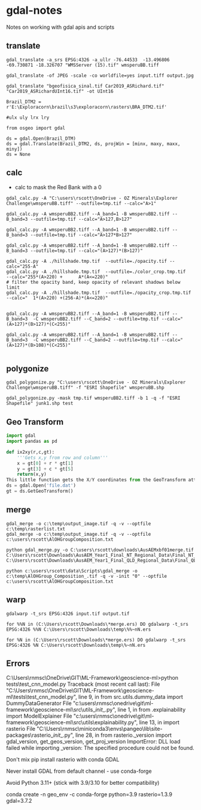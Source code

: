 # gdal-notes
Notes on working with gdal apis and scripts

## translate
```
gdal_translate -a_srs EPSG:4326 -a_ullr -76.44533  -13.496806 -69.730871 -18.326707 "WMSServer (15).tif" wmsperuBB.tiff

gdal_translate -of JPEG -scale -co worldfile=yes input.tiff output.jpg	

gdal_translate "bgeofisica_sinal.tif Car2019_ASRichard.tif" "Car2019_ASRichardUInt16.tif" -ot UInt16

Brazil_DTM2 = r'E:\Exploracorn\brazil\s3\exploracorn\rasters\BRA_DTM2.tif'

#ulx uly lrx lry

from osgeo import gdal

ds = gdal.Open(Brazil_DTM)
ds = gdal.Translate(Brazil_DTM2, ds, projWin = [minx, maxy, maxx, miny])
ds = None

```

## calc
- calc to mask the Red Bank with a 0
```
gdal_calc.py -A "C:\users\rscott\OneDrive - OZ Minerals\Explorer Challenge\wmsperuBB.tiff" --outfile=tmp.tif --calc="A>1"  

gdal_calc.py -A wmsperuBB2.tiff --A_band=1 -B wmsperuBB2.tiff --B_band=3 --outfile=tmp.tif --calc="A>127,B>127"

gdal_calc.py -A wmsperuBB2.tiff --A_band=1 -B wmsperuBB2.tiff --B_band=3 --outfile=tmp.tif --calc="A>127*B>127"

gdal_calc.py -A wmsperuBB2.tiff --A_band=1 -B wmsperuBB2.tiff --B_band=3 --outfile=tmp.tif --calc="(A>127)*(B>127)"

gdal_calc.py -A ./hillshade.tmp.tif  --outfile=./opacity.tif --calc="255-A"
gdal_calc.py -A ./hillshade.tmp.tif  --outfile=./color_crop.tmp.tif   --calc="255*(A>220) +      A*(A<=220)"
# filter the opacity band, keep opacity of relevant shadows below limit
gdal_calc.py -A ./hillshade.tmp.tif  --outfile=./opacity_crop.tmp.tif  --calc="  1*(A>220) +(256-A)*(A<=220)"
	
	
gdal_calc.py -A wmsperuBB2.tiff --A_band=1 -B wmsperuBB2.tiff --B_band=3  -C wmsperuBB2.tiff --C_band=2 --outfile=tmp.tif --calc="(A>127)*(B>127)*(C<255)"

gdal_calc.py -A wmsperuBB2.tiff --A_band=1 -B wmsperuBB2.tiff --B_band=3  -C wmsperuBB2.tiff --C_band=2 --outfile=tmp.tif --calc="(A>127)*(B>108)*(C<255)"


```

## polygonize
```
gdal_polygonize.py "C:\users\rscott\OneDrive - OZ Minerals\Explorer Challenge\wmsperuBB.tiff" -f "ESRI Shapefile" wmsperuBB.shp

gdal_polygonize.py -mask tmp.tif wmsperuBB2.tiff -b 1 -q -f "ESRI Shapefile" junk1.shp test
```


## Geo Transform
```python
import gdal
import pandas as pd

def ix2xy(r,c,gt):
    '''Gets x,y from row and column'''
    x = gt[0] + r * gt[1]
    y = gt[3] + c * gt[5]
    return(x,y)
This little function gets the X/Y coordinates from the GeoTransform attribute which is a tuple with (xorigin, xres, 0, yorigin, 0, yres).
ds = gdal.Open('file.dat')
gt = ds.GetGeoTransform()

```

## merge
```
gdal_merge -o c:\temp\output_image.tif -q -v --optfile c:\temp\rasterlist.txt
gdal_merge -o c:\temp\output_image.tif -q -v --optfile c:\users\rscott\AlOHGroupComposition.txt

python gdal_merge.py -o C:\users\rscott\downloads\AusAEMxbf01merge.tif C:\Users\rscott\Downloads\AusAEM_Year1_Final_NT_Regional_Data\Final_NT_Regional_Lines\grid\emxbf\AusAEM_Year1_NT_Final_EMXbf01.ers C:\Users\rscott\Downloads\AusAEM_Year1_Final_QLD_Regional_Data\Final_QLD_Regional_Lines\grid\emxbf\AusAEM_Year1_QLD_Final_EMXbf01.ers

python c:\users\rscott\data\Scripts\gdal_merge -o c:\temp\AlOHGroup_Composition_.tif -q -v -init "0" --optfile c:\users\rscott\AlOHGroupComposition.txt
```

## warp
```
gdalwarp -t_srs EPSG:4326 input.tif output.tif

for %%N in (C:\Users\rscott\Downloads\*merge.ers) DO gdalwarp -t_srs EPSG:4326 %%N C:\Users\rscott\Downloads\temp\%%~nN.ers

for %N in (C:\Users\rscott\Downloads\*merge.ers) DO gdalwarp -t_srs EPSG:4326 %N C:\Users\rscott\Downloads\temp\%~nN.ers

```

## Errors
C:\Users\rnmsc\OneDrive\GIT\ML-Framework\geoscience-ml>python tests\test_cnn_model.py
Traceback (most recent call last):
  File "C:\Users\rnmsc\OneDrive\GIT\ML-Framework\geoscience-ml\tests\test_cnn_model.py", line 9, in <module>
    from src.utils.dummy_data import DummyDataGenerator
  File "c:\users\rnmsc\onedrive\git\ml-framework\geoscience-ml\src\utils\__init__.py", line 1, in <module>
    from .explainability import ModelExplainer
  File "c:\users\rnmsc\onedrive\git\ml-framework\geoscience-ml\src\utils\explainability.py", line 13, in <module>
    import rasterio
  File "C:\Users\rnmsc\miniconda3\envs\pangeo\lib\site-packages\rasterio\__init__.py", line 28, in <module>
    from rasterio._version import gdal_version, get_geos_version, get_proj_version
ImportError: DLL load failed while importing _version: The specified procedure could not be found.

Don't mix pip install rasterio with conda GDAL

Never install GDAL from default channel - use conda-forge

Avoid Python 3.11+ (stick with 3.9/3.10 for better compatibility)


conda create -n geo_env -c conda-forge python=3.9 rasterio=1.3.9 gdal=3.7.2

